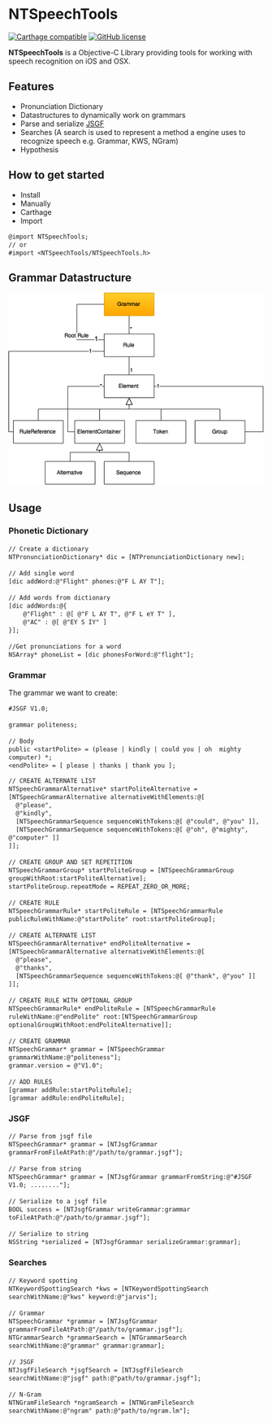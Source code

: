 # NTSpeechTools 
[![Carthage compatible](https://img.shields.io/badge/Carthage-compatible-4BC51D.svg?style=flat)](https://github.com/Carthage/Carthage) [![GitHub license](https://img.shields.io/badge/license-MIT-lightgrey.svg)](https://raw.githubusercontent.com/Carthage/Carthage/master/LICENSE.md)   


**NTSpeechTools** is a Objective-C Library providing tools for working with speech recognition on iOS and OSX.

## Features
* Pronunciation Dictionary
* Datastructures to dynamically work on grammars
* Parse and serialize [JSGF](http://www.w3.org/TR/jsgf/#16562) 
* Searches (A search is used to represent a method a engine uses to recognize speech e.g. Grammar, KWS, NGram)
* Hypothesis

## How to get started
* Install
 * Manually
 * Carthage
* Import

```objc
@import NTSpeechTools;
// or
#import <NTSpeechTools/NTSpeechTools.h>
```

## Grammar Datastructure
![](Documentation/speech_grammar.png)

## Usage

### Phonetic Dictionary
```objc
// Create a dictionary
NTPronunciationDictionary* dic = [NTPronunciationDictionary new];

// Add single word
[dic addWord:@"Flight" phones:@"F L AY T"];

// Add words from dictionary
[dic addWords:@{
    @"Flight" : @[ @"F L AY T", @"F L eY T" ],
    @"AC" : @[ @"EY S IY" ]
}];

//Get pronunciations for a word
NSArray* phoneList = [dic phonesForWord:@"flight"];
```

### Grammar

The grammar we want to create:
```
#JSGF V1.0;

grammar politeness;

// Body
public <startPolite> = (please | kindly | could you | oh  mighty  computer) *;
<endPolite> = [ please | thanks | thank you ];
```

```objc
// CREATE ALTERNATE LIST
NTSpeechGrammarAlternative* startPoliteAlternative = [NTSpeechGrammarAlternative alternativeWithElements:@[
  @"please",
  @"kindly",
  [NTSpeechGrammarSequence sequenceWithTokens:@[ @"could", @"you" ]],
  [NTSpeechGrammarSequence sequenceWithTokens:@[ @"oh", @"mighty", @"computer" ]]
]];

// CREATE GROUP AND SET REPETITION
NTSpeechGrammarGroup* startPoliteGroup = [NTSpeechGrammarGroup groupWithRoot:startPoliteAlternative];
startPoliteGroup.repeatMode = REPEAT_ZERO_OR_MORE;

// CREATE RULE
NTSpeechGrammarRule* startPoliteRule = [NTSpeechGrammarRule publicRuleWithName:@"startPolite" root:startPoliteGroup];

// CREATE ALTERNATE LIST
NTSpeechGrammarAlternative* endPoliteAlternative = [NTSpeechGrammarAlternative alternativeWithElements:@[
  @"please",
  @"thanks",
  [NTSpeechGrammarSequence sequenceWithTokens:@[ @"thank", @"you" ]]
]];

// CREATE RULE WITH OPTIONAL GROUP
NTSpeechGrammarRule* endPoliteRule = [NTSpeechGrammarRule ruleWithName:@"endPolite" root:[NTSpeechGrammarGroup optionalGroupWithRoot:endPoliteAlternative]];

// CREATE GRAMMAR
NTSpeechGrammar* grammar = [NTSpeechGrammar grammarWithName:@"politeness"];
grammar.version = @"V1.0";

// ADD RULES
[grammar addRule:startPoliteRule];
[grammar addRule:endPoliteRule];
```


### JSGF

```objc
// Parse from jsgf file
NTSpeechGrammar* grammar = [NTJsgfGrammar grammarFromFileAtPath:@"/path/to/grammar.jsgf"];

// Parse from string
NTSpeechGrammar* grammar = [NTJsgfGrammar grammarFromString:@"#JSGF V1.0; ........"];

// Serialize to a jsgf file
BOOL success = [NTJsgfGrammar writeGrammar:grammar toFileAtPath:@"/path/to/grammar.jsgf"];

// Serialize to string
NSString *serialized = [NTJsgfGrammar serializeGrammar:grammar];
```

### Searches

```objc
// Keyword spotting
NTKeywordSpottingSearch *kws = [NTKeywordSpottingSearch searchWithName:@"kws" keyword:@"jarvis"];

// Grammar
NTSpeechGrammar *grammar = [NTJsgfGrammar grammarFromFileAtPath:@"/path/to/grammar.jsgf"];
NTGrammarSearch *grammarSearch = [NTGrammarSearch searchWithName:@"grammar" grammar:grammar];

// JSGF
NTJsgfFileSearch *jsgfSearch = [NTJsgfFileSearch searchWithName:@"jsgf" path:@"path/to/grammar.jsgf"];

// N-Gram
NTNGramFileSearch *ngramSearch = [NTNGramFileSearch searchWithName:@"ngram" path:@"path/to/ngram.lm"];

```
